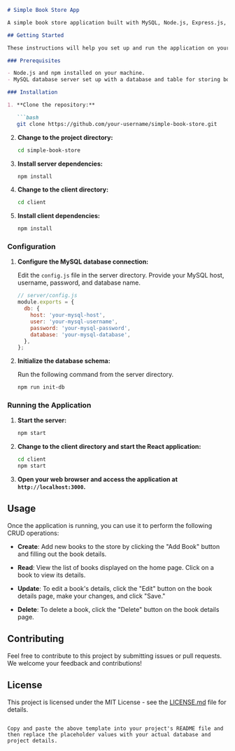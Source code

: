 ```markdown
# Simple Book Store App

A simple book store application built with MySQL, Node.js, Express.js, and React. This application allows you to manage a collection of books by performing CRUD operations: adding, viewing, updating, and deleting books.

## Getting Started

These instructions will help you set up and run the application on your local machine.

### Prerequisites

- Node.js and npm installed on your machine.
- MySQL database server set up with a database and table for storing book data.

### Installation

1. **Clone the repository:**

   ```bash
   git clone https://github.com/your-username/simple-book-store.git
   ```

2. **Change to the project directory:**

   ```bash
   cd simple-book-store
   ```

3. **Install server dependencies:**

   ```bash
   npm install
   ```

4. **Change to the client directory:**

   ```bash
   cd client
   ```

5. **Install client dependencies:**

   ```bash
   npm install
   ```

### Configuration

1. **Configure the MySQL database connection:**

   Edit the `config.js` file in the server directory. Provide your MySQL host, username, password, and database name.

   ```javascript
   // server/config.js
   module.exports = {
     db: {
       host: 'your-mysql-host',
       user: 'your-mysql-username',
       password: 'your-mysql-password',
       database: 'your-mysql-database',
     },
   };
   ```

2. **Initialize the database schema:**

   Run the following command from the server directory.

   ```bash
   npm run init-db
   ```

### Running the Application

1. **Start the server:**

   ```bash
   npm start
   ```

2. **Change to the client directory and start the React application:**

   ```bash
   cd client
   npm start
   ```

3. **Open your web browser and access the application at `http://localhost:3000`.**

## Usage

Once the application is running, you can use it to perform the following CRUD operations:

- **Create**: Add new books to the store by clicking the "Add Book" button and filling out the book details.

- **Read**: View the list of books displayed on the home page. Click on a book to view its details.

- **Update**: To edit a book's details, click the "Edit" button on the book details page, make your changes, and click "Save."

- **Delete**: To delete a book, click the "Delete" button on the book details page.

## Contributing

Feel free to contribute to this project by submitting issues or pull requests. We welcome your feedback and contributions!

## License

This project is licensed under the MIT License - see the [LICENSE.md](LICENSE.md) file for details.
```

Copy and paste the above template into your project's README file and then replace the placeholder values with your actual database and project details.
